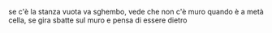 se c'è la stanza vuota va sghembo, vede che non c'è muro quando è a metà cella, se gira sbatte sul muro e pensa di essere dietro

